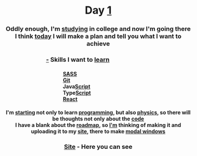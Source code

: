 <div align="center">
   <h1>
    <a>Day</a>
    <a href="-" target="_blank">1</a>
   </h1>
   <h3>
     <div>
       Oddly enough, I'm <a href="-" target="_blank">studying</a> in college and now I'm going there
     </div>
     <div>
       I think <a href="-" target="_blank">today</a> I will make a plan and tell you what I want to achieve
     </div>
   </h3>
   <h3 align="left">      ⠀⠀⠀⠀⠀⠀⠀⠀⠀
      <a href="-" target="_blank">-</a> Skills I want to <a href="-" target="_blank">learn</a>
   </h3>
   <h4 align="left">
      <div>            ⠀⠀⠀⠀⠀⠀⠀⠀⠀⠀⠀⠀⠀⠀⠀
         <a href="-" target="_blank">SASS</a>
      </div>
      <div>            ⠀⠀⠀⠀⠀⠀⠀⠀⠀⠀⠀⠀⠀⠀⠀
         <a href="-" target="_blank">Git</a>
      </div>
      <div>            ⠀⠀⠀⠀⠀⠀⠀⠀⠀⠀⠀⠀⠀⠀⠀
         Java<a href="-" target="_blank">Script</a>
      </div>
      <div>            ⠀⠀⠀⠀⠀⠀⠀⠀⠀⠀⠀⠀⠀⠀⠀
         Type<a href="-" target="_blank">Script</a>
      </div>
      <div>            ⠀⠀⠀⠀⠀⠀⠀⠀⠀⠀⠀⠀⠀⠀⠀
         <a href="-" target="_blank">React</a>
      </div>
   </h4>
   <h4>
      <a>
         I'm <a href="-" target="_blank">starting</a> not only to learn <a href="-" target="_blank">programming</a>, 
         but also <a href="-" target="_blank">physics</a>, so there will be thoughts not only about the <a href="-" target="_blank">code</a>
      </a>
      <div>
         I have a blank about the <a href="-" target="_blank">roadmap</a>, so <a href="-" target="_blank">
         I'm</a> thinking of making it and uploading it to my <a href="-" target="_blank">site</a>, there to make <a href="-" target="_blank">modal windows</a>
      </div>
   </h4>
   <h3>
      <a href="-" target="_blank">Site</a> - Here you can see
   </h3>
</div>
